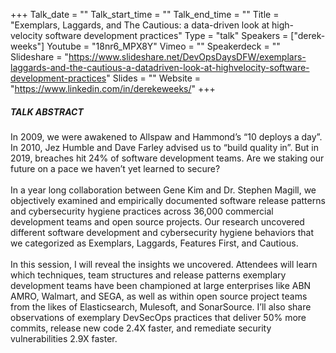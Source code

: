 +++
Talk_date = ""
Talk_start_time = ""
Talk_end_time = ""
Title = "Exemplars, Laggards, and The Cautious: a data-driven look at high-velocity software development practices"
Type = "talk"
Speakers = ["derek-weeks"]
Youtube = "18nr6_MPX8Y"
Vimeo = ""
Speakerdeck = ""
Slideshare = "https://www.slideshare.net/DevOpsDaysDFW/exemplars-laggards-and-the-cautious-a-datadriven-look-at-highvelocity-software-development-practices"
Slides = ""
Website = "https://www.linkedin.com/in/derekeweeks/"
+++

##### TALK ABSTRACT

In 2009, we were awakened to Allspaw and Hammond’s “10 deploys a day”. In 2010, Jez Humble and Dave Farley advised us to “build quality in”. But in 2019, breaches hit 24% of software development teams. Are we staking our future on a pace we haven’t yet learned to secure?
<br><br>
In a year long collaboration between Gene Kim and Dr. Stephen Magill, we objectively examined and empirically documented software release patterns and cybersecurity hygiene practices across 36,000 commercial development teams and open source projects. Our research uncovered different software development and cybersecurity hygiene behaviors that we categorized as Exemplars, Laggards, Features First, and Cautious.
<br><br>
In this session, I will reveal the insights we uncovered. Attendees will learn which techniques, team structures and release patterns exemplary development teams have been championed at large enterprises like ABN AMRO, Walmart, and SEGA, as well as within open source project teams from the likes of Elasticsearch, Mulesoft, and SonarSource. I’ll also share observations of exemplary DevSecOps practices that deliver 50% more commits, release new code 2.4X faster, and remediate security vulnerabilities 2.9X faster.